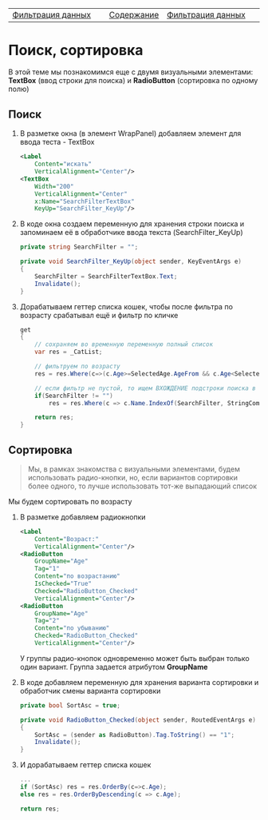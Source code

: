 <table style="width: 100%;"><tr><td style="width: 40%;">
<a href="../articles/wpf_filtering.md">Фильтрация данных
</a></td><td style="width: 20%;">
<a href="../readme.md">Содержание
</a></td><td style="width: 40%;">
<a href="../articles/wpf_filtering.md">Фильтрация данных
</a></td><tr></table>

# Поиск, сортировка

В этой теме мы познакомимся еще с двумя визуальными элементами: **TextBox** (ввод строки для поиска) и **RadioButton** (сортировка по одному полю)

## Поиск

1. В разметке окна (в элемент WrapPanel) добавляем элемент для ввода теста - TextBox

    ```xml
    <Label 
        Content="искать" 
        VerticalAlignment="Center"/>
    <TextBox
        Width="200"
        VerticalAlignment="Center"
        x:Name="SearchFilterTextBox" 
        KeyUp="SearchFilter_KeyUp"/>
    ```    

2. В коде окна создаем переменную для хранения строки поиска и запоминаем её в обработчике ввода текста (SearchFilter_KeyUp)

    ```cs
    private string SearchFilter = ""; 

    private void SearchFilter_KeyUp(object sender, KeyEventArgs e)
    {
        SearchFilter = SearchFilterTextBox.Text;
        Invalidate();
    }
    ```

3. Дорабатываем геттер списка кошек, чтобы после фильтра по возрасту срабатывал ещё и фильтр по кличке

    ```cs
    get
    {
        // сохраняем во временную переменную полный список
        var res = _CatList;

        // фильтруем по возрасту
        res = res.Where(c=>(c.Age>=SelectedAge.AgeFrom && c.Age<SelectedAge.AgeTo));

        // если фильтр не пустой, то ищем ВХОЖДЕНИЕ подстроки поиска в кличке без учета регистра
        if(SearchFilter != "")
            res = res.Where(c => c.Name.IndexOf(SearchFilter, StringComparison.OrdinalIgnoreCase) >= 0);

        return res;
    }
    ```

## Сортировка

>Мы, в рамках знакомства с визуальными элементами, будем использовать радио-кнопки, но, если вариантов сортировки более одного, то лучше использовать тот-же выпадающий список

Мы будем сортировать по возрасту

1. В разметке добавляем радиокнопки

    ```xml
    <Label 
        Content="Возраст:" 
        VerticalAlignment="Center"/>
    <RadioButton
        GroupName="Age"
        Tag="1"
        Content="по возрастанию"
        IsChecked="True"
        Checked="RadioButton_Checked"
        VerticalAlignment="Center"/>
    <RadioButton
        GroupName="Age"
        Tag="2"
        Content="по убыванию"
        Checked="RadioButton_Checked"
        VerticalAlignment="Center"/>
    ```

    У группы радио-кнопок одновременно может быть выбран только один вариант. Группа задается атрибутом **GroupName** 

2. В коде добавляем переменную для хранения варианта сортировки и обработчик смены варианта сортировки

    ```cs
    private bool SortAsc = true;

    private void RadioButton_Checked(object sender, RoutedEventArgs e)
    {
        SortAsc = (sender as RadioButton).Tag.ToString() == "1";
        Invalidate();
    }
    ```

3. И дорабатываем геттер списка кошек

    ```cs
    ...
    if (SortAsc) res = res.OrderBy(c=>c.Age);
    else res = res.OrderByDescending(c => c.Age);

    return res;
    ```